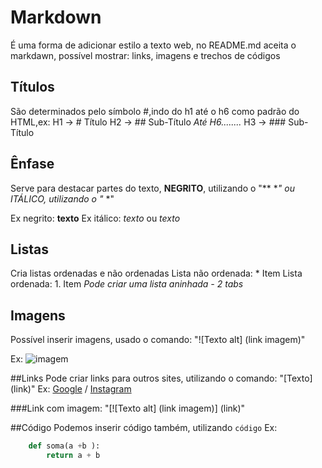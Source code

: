 # Markdown
É uma forma  de adicionar estilo a texto web, no README.md aceita o markdawn, possível mostrar: links, imagens e trechos de códigos 
## Títulos 
São determinados pelo símbolo #,indo do h1 até o h6 como padrão do HTML,ex:
H1 -> # Título
H2 -> ## Sub-Título     *Até H6........*
H3 -> ### Sub-Título 

## Ênfase
Serve para destacar partes do texto, **NEGRITO**, utilizando o "** **"
ou *ITÁLICO*, utilizando o "* *"

Ex negrito: **texto**
Ex itálico: *texto* ou _texto_

## Listas
Cria listas ordenadas e não ordenadas
Lista não ordenada: * Item
Lista ordenada: 1. Item
*Pode criar uma lista aninhada - 2 tabs*

## Imagens
Possível inserir imagens, usado o comando:
"![Texto alt] (link imagem)"

Ex:
![imagem](https://images.steamusercontent.com/ugc/5844057806742110585/ADBD51F7D4A3D4D4789C08B1C8527315C8446E4A/?imw=637&imh=358&ima=fit&impolicy=Letterbox&imcolor=%23000000&letterbox=true)

##Links
Pode criar links para outros sites, utilizando o comando: "[Texto] (link)"
Ex: [Google](https://www.google.com) / [Instagram](https://www.instagram.com)

###Link com imagem: "[![Texto alt] (link imagem)] (link)"

##Código
Podemos inserir código também, utilizando ```código```
Ex:
```python
    def soma(a +b ):
        return a + b
```